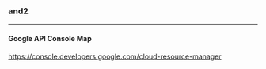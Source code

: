 ### and2
---

#### Google API Console Map

https://console.developers.google.com/cloud-resource-manager
##


##















